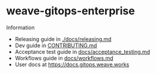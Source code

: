 # weave-gitops-enterprise

Information

- Releasing guide in [./docs/releasing.md](./docs/releasing.md)
- Dev guide in [CONTRIBUTING.md](./CONTRIBUTING.md)
- Acceptance test guide in [docs/acceptance_testing.md](./docs/acceptance_testing.md)
- Workflows guide in [docs/workflows.md](./docs/workflows.md)
- User docs at https://docs.gitops.weave.works
